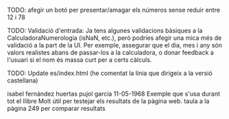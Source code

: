 TODO: afegir un botó per presentar/amagar els números sense reduir entre 12 i 78

TODO: Validació d'entrada: Ja tens algunes validacions bàsiques a la CalculadoraNumerologia (isNaN, etc.), però podries afegir una mica més de validació a la part de la UI. Per exemple, assegurar que el dia, mes i any són valors realistes abans de passar-los a la calculadora, o donar feedback a l'usuari si el nom és massa curt per a certs càlculs.


TODO: Update es/index.html (he comentat la línia que dirigeix a la versió castellana)



isabel fernández huertas pujol garcía 
11-05-1968
Exemple que s'usa durant tot el llibre
Molt útil per testejar els resultats de la pàgina web.
taula a la pàgina 249 per comparar resultats
